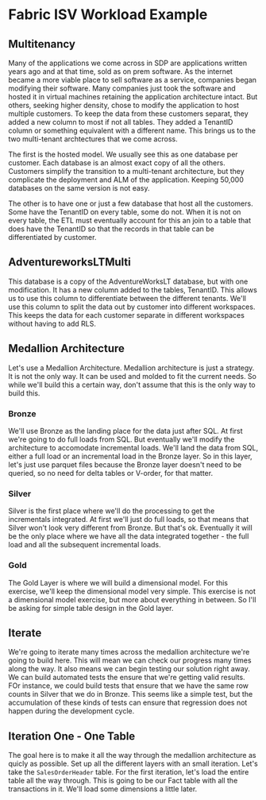 # Fabric ISV Workload Example

## Multitenancy
Many of the applications we come across in SDP are applications written years ago and at that time, sold as on prem software.  As the internet became a more viable place to sell software as a service, companies began modifying their software.  Many companies just took the software and hosted it in virtual machines retaining the application architecture intact.  But others, seeking higher density, chose to modify the application to host multiple customers.  To keep the data from these customers separat, they added a new column to most if not all tables.  They added a TenantID column or something equivalent with a different name.  This brings us to the two multi-tenant archtectures that we come across.

The first is the hosted model.  We usually see this as one database per customer.  Each database is an almost exact copy of all the others.  Customers simplify the transition to a multi-tenant architecture, but they complicate the deployment and ALM of the application.  Keeping 50,000 databases on the same version is not easy.

The other is to have one or just a few database that host all the customers.  Some have the TenantID on every table, some do not.  When it is not on every table, the ETL must eventually account for this an join to a table that does have the TenantID so that the records in that table can be differentiated by customer.

## AdventureworksLTMulti
This database is a copy of the AdventureWorksLT database, but with one modification.  It has a new column added to the tables, TenantID.  This allows us to use this column to differentiate between the different tenants.  We'll use this column to split the data out by customer into different workspaces.  This keeps the data for each customer separate in different workspaces without having to add RLS.

## Medallion Architecture
Let's use a Medallion Architecture.  Medallion architecture is just a strategy.  It is not the only way.  It can be used and molded to fit the current needs.  So while we'll build this a certain way, don't assume that this is the only way to build this.

### Bronze
We'll use Bronze as the landing place for the data just after SQL.  At first we're going to do full loads from SQL.  But eventually we'll modify the architecture to accomodate incremental loads.  We'll land the data from SQL, either a full load or an incremental load in the Bronze layer.  So in this layer, let's just use parquet files because the Bronze layer doesn't need to be queried, so no need for delta tables or V-order, for that matter.

### Silver
Silver is the first place where we'll do the processing to get the incrementals integrated.  At first we'll just do full loads, so that means that Silver won't look very different from Bronze.  But that's ok.  Eventually it will be the only place where we have all the data integrated together - the full load and all the subsequent incremental loads.

### Gold
The Gold Layer is where we will build a dimensional model.  For this exercise, we'll keep the dimensional model very simple.  This exercise is not a dimensional model exercise, but more about everything in between.  So I'll be asking for simple table design in the Gold layer.

## Iterate
We're going to iterate many times across the medallion architecture we're going to build here.  This will mean we can check our progress many times along the way.  It also means we can begin testing our solution right away.  We can build automated tests the ensure that we're getting valid results.  FOr instance, we could build tests that ensure that we have the same row counts in Silver that we do in Bronze.  This seems like a simple test, but the accumulation of these kinds of tests can ensure that regression does not happen during the development cycle.

## Iteration One - One Table
The goal here is to make it all the way through the medallion architecture as quicly as possible.  Set up all the different layers with an small iteration.  Let's take the ```SalesOrderHeader``` table.  For the first iteration, let's load the entire table all the way through.  This is going to be our Fact table with all the transactions in it.  We'll load some dimensions a little later.


